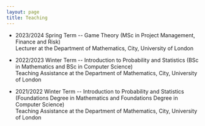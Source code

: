 ```yaml
---
layout: page
title: Teaching
---
```


* 2023/2024 Spring Term -- Game Theory (MSc in Project Management, Finance and Risk)\
  Lecturer at the Department of Mathematics, City, University of London
  
* 2022/2023 Winter Term -- Introduction to Probability and Statistics (BSc in Mathematics and BSc in Computer Science)\
  Teaching Assistance at the Department of Mathematics, City, University of London

* 2021/2022 Winter Term -- Introduction to Probability and Statistics (Foundations Degree in Mathematics and Foundations Degree in Computer Science)\
  Teaching Assistance at the Department of Mathematics, City, University of London

